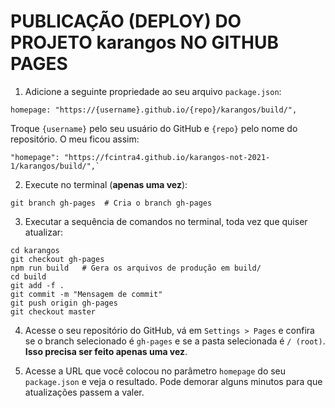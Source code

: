 PUBLICAÇÃO (DEPLOY) DO PROJETO karangos NO GITHUB PAGES
==============================================

1. Adicione a seguinte propriedade ao seu arquivo `package.json`:
```
homepage: "https://{username}.github.io/{repo}/karangos/build/",
```
Troque `{username}` pelo seu usuário do GitHub e `{repo}` pelo nome do repositório. O meu ficou assim:
```
"homepage": "https://fcintra4.github.io/karangos-not-2021-1/karangos/build/",`
```

2. Execute no terminal (**apenas uma vez**): 
```
git branch gh-pages  # Cria o branch gh-pages
```

3. Executar a sequência de comandos no terminal, toda vez que quiser atualizar:
```
cd karangos
git checkout gh-pages
npm run build   # Gera os arquivos de produção em build/
cd build
git add -f .
git commit -m "Mensagem de commit"
git push origin gh-pages
git checkout master
```

4. Acesse o seu repositório do GitHub, vá em `Settings > Pages` e confira se o branch selecionado é `gh-pages` e se a pasta selecionada é `/ (root)`. **Isso precisa ser feito apenas uma vez**.

4. Acesse a URL que você colocou no parâmetro `homepage` do seu `package.json` e veja o resultado. Pode demorar alguns minutos para que atualizações passem a valer.
